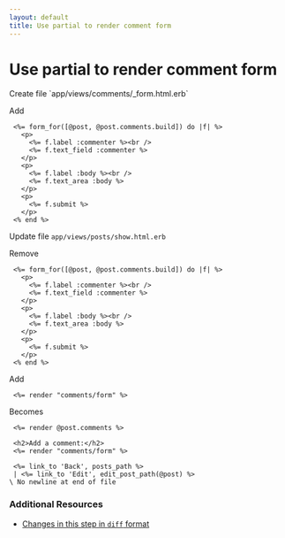 ```yaml
---
layout: default
title: Use partial to render comment form
---
```


<h1 id="main">Use partial to render comment form</h1>
Create file `app/views/comments/_form.html.erb`

Add
<pre><code> &lt;%= form_for([@post, @post.comments.build]) do |f| %&gt;
   &lt;p&gt;
     &lt;%= f.label :commenter %&gt;&lt;br /&gt;
     &lt;%= f.text_field :commenter %&gt;
   &lt;/p&gt;
   &lt;p&gt;
     &lt;%= f.label :body %&gt;&lt;br /&gt;
     &lt;%= f.text_area :body %&gt;
   &lt;/p&gt;
   &lt;p&gt;
     &lt;%= f.submit %&gt;
   &lt;/p&gt;
 &lt;% end %&gt;</code></pre>


Update file `app/views/posts/show.html.erb`

Remove
<pre><code> &lt;%= form_for([@post, @post.comments.build]) do |f| %&gt;
   &lt;p&gt;
     &lt;%= f.label :commenter %&gt;&lt;br /&gt;
     &lt;%= f.text_field :commenter %&gt;
   &lt;/p&gt;
   &lt;p&gt;
     &lt;%= f.label :body %&gt;&lt;br /&gt;
     &lt;%= f.text_area :body %&gt;
   &lt;/p&gt;
   &lt;p&gt;
     &lt;%= f.submit %&gt;
   &lt;/p&gt;
 &lt;% end %&gt;</code></pre>


Add
<pre><code> &lt;%= render &quot;comments/form&quot; %&gt;</code></pre>


Becomes
<pre><code> &lt;%= render @post.comments %&gt;
&nbsp;
 &lt;h2&gt;Add a comment:&lt;/h2&gt;
 &lt;%= render &quot;comments/form&quot; %&gt;
&nbsp;
 &lt;%= link_to &#39;Back&#39;, posts_path %&gt;
 | &lt;%= link_to &#39;Edit&#39;, edit_post_path(@post) %&gt;
\ No newline at end of file
</code></pre>



### Additional Resources

* [Changes in this step in `diff` format](https://github.com/software-academy/rails_getting_started_bdd/commit/3304445370e0f4d6eb901e6b747123b61202ffca)

